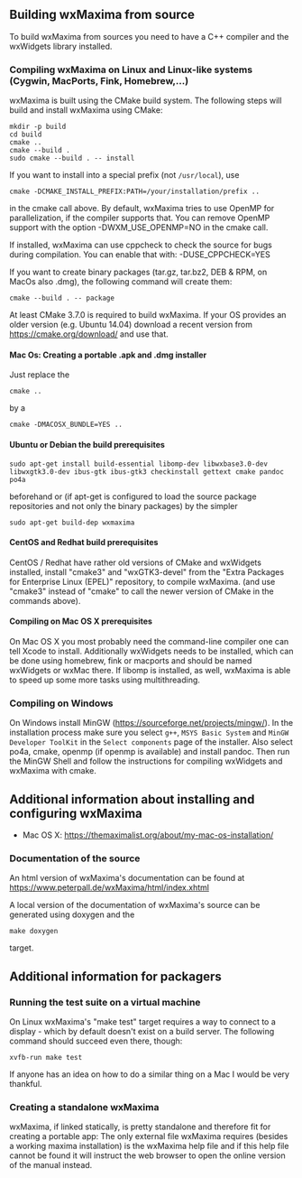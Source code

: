 Building wxMaxima from source
-----------------------------

To build wxMaxima from sources you need to have a C++ compiler and the
wxWidgets library installed.

### Compiling wxMaxima on Linux and Linux-like systems (Cygwin, MacPorts, Fink, Homebrew,...)

wxMaxima is built using the CMake build system.
The following steps will build and install wxMaxima using CMake:

    mkdir -p build
    cd build
    cmake ..
    cmake --build .
    sudo cmake --build . -- install

If you want to install into a special prefix (not `/usr/local`), use

    cmake -DCMAKE_INSTALL_PREFIX:PATH=/your/installation/prefix ..

in the cmake call above. By default, wxMaxima tries to use OpenMP for
parallelization, if the compiler supports that. You can remove OpenMP
support with the option -DWXM_USE_OPENMP=NO in the cmake call.

If installed, wxMaxima can use cppcheck to check the source for bugs
during compilation. You can enable that with: -DUSE_CPPCHECK=YES

If you want to create binary packages (tar.gz, tar.bz2, DEB & RPM, on MacOs
also .dmg), the following command will create them:

    cmake --build . -- package

At least CMake 3.7.0 is required to build wxMaxima. If your OS provides
an older version (e.g. Ubuntu 14.04) download a recent version from
https://cmake.org/download/ and use that.

#### Mac Os: Creating a portable .apk and .dmg installer

Just replace the 

	cmake ..

by a

	cmake -DMACOSX_BUNDLE=YES ..

#### Ubuntu or Debian the build prerequisites

    sudo apt-get install build-essential libomp-dev libwxbase3.0-dev libwxgtk3.0-dev ibus-gtk ibus-gtk3 checkinstall gettext cmake pandoc po4a

beforehand or (if apt-get is configured to load the source package
repositories and not only the binary packages) by the simpler

    sudo apt-get build-dep wxmaxima

#### CentOS and Redhat build prerequisites
CentOS / Redhat have rather old versions of CMake and wxWidgets installed,
install "cmake3" and "wxGTK3-devel" from the "Extra Packages for Enterprise Linux (EPEL)"
repository, to compile wxMaxima. (and use "cmake3" instead of "cmake" to call
the newer version of CMake in the commands above).

#### Compiling on Mac OS X prerequisites

On Mac OS X you most probably need the command-line compiler one can tell 
Xcode to install. Additionally wxWidgets needs to be installed, which can
be done using homebrew, fink or macports and should be named wxWidgets or
wxMac there. If libomp is installed, as well, wxMaxima is able to speed
up some more tasks using multithreading.

### Compiling on Windows

On Windows install MinGW (https://sourceforge.net/projects/mingw/). In
the installation process make sure you select `g++`, `MSYS Basic
System` and `MinGW Developer ToolKit` in the `Select components` page
of the installer. Also select po4a, cmake, openmp (if openmp is 
available) and install pandoc.
Then run the MinGW Shell and follow the instructions for compiling
wxWidgets and wxMaxima with cmake.


Additional information about installing and configuring wxMaxima
----------------------------------------------------------------
 - Mac OS X: https://themaximalist.org/about/my-mac-os-installation/

### Documentation of the source

An html version of wxMaxima's documentation can be found at
https://www.peterpall.de/wxMaxima/html/index.xhtml

A local version of the documentation of wxMaxima's source can be
generated using doxygen and the

    make doxygen

target.


Additional information for packagers
------------------------------------

### Running the test suite on a virtual machine

On Linux wxMaxima's "make test" target requires a way to connect to a
display - which by default doesn't exist on a build server. The 
following command should succeed even there, though:

    xvfb-run make test

If anyone has an idea on how to do a similar thing on a Mac I would
be very thankful.

### Creating a standalone wxMaxima

wxMaxima, if linked statically, is pretty standalone and therefore fit for
creating a portable app: The only external file wxMaxima requires 
(besides a working maxima installation) is the wxMaxima help file and if 
this help file cannot be found it will instruct the web browser to open 
the online version of the manual instead.

